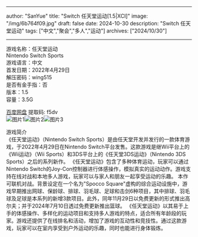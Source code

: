 
---
author: "SanYue"
title: "Switch 任天堂运动[1.5|XCI]"
image: "/img/6b764f09.jpg"
draft: false
date: 2024-10-30
description: "Switch 任天堂运动"
tags: ["中文","聚会","多人","运动"]
archives: ["2024/10/30"]

---

游戏名称：任天堂运动   
Nintendo Switch Sports    
游戏语言：中文  
首发日期：2022年4月29日  
解压密码：wing515  
是否有金手指：否  
版本：1.5   
容量：3.5G

[百度网盘](https://pan.baidu.com/s/1fYLjfRte_KNrWjUrfteM3g) 提取码: f5dv  
![图片1](/img/202410231300.jpg)![图片2](/img/626A5ABB7DD.png)![图片3](/img/202410231301.jpg)  

游戏简介  
《任天堂运动》（Nintendo Switch Sports）是由任天堂开发并发行的一款体育游戏，于2022年4月29日在Nintendo Switch平台发售。这款游戏是继Wii平台上的《Wii运动》（Wii Sports）和3DS平台上的《任天堂3DS运动》（Nintendo 3DS Sports）之后的系列新作。
《任天堂运动》包含了多种体育运动，玩家可以通过Nintendo Switch的Joy-Con控制器进行体感操作，模拟真实的运动动作。游戏支持在线对战和本地多人游戏，玩家可以与家人和朋友一起享受运动的乐趣。
本作可联机对战。背景设定在一个名为"Spocco Square"虚构的综合运动设施中，游戏早期推出网球、保龄球、排球、羽毛球、足球和击剑6种项目，其中排球、羽毛球及足球是本系列的新增3款项目。此外，同年11月29日以免费更新的形式推出高尔夫；并于2024年7月10日透过免费更新推出篮球。
《任天堂运动》以其易于上手的体感操作、多样化的运动项目和支持多人游戏的特点，适合所有年龄段的玩家。游戏还提供了在线排名和活动，增加了游戏的互动性和竞技性。通过这款游戏，玩家可以在室内享受到户外运动的乐趣，同时也能进行身体锻炼。
